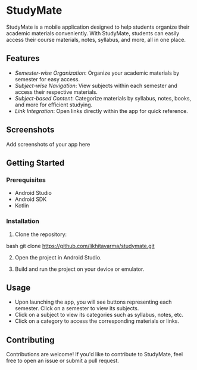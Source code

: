 # StudyMate

StudyMate is a mobile application designed to help students organize their academic materials conveniently. With StudyMate, students can easily access their course materials, notes, syllabus, and more, all in one place.

## Features

- *Semester-wise Organization*: Organize your academic materials by semester for easy access.
- *Subject-wise Navigation*: View subjects within each semester and access their respective materials.
- *Subject-based Content*: Categorize materials by syllabus, notes, books, and more for efficient studying.
- *Link Integration*: Open links directly within the app for quick reference.

## Screenshots

Add screenshots of your app here

## Getting Started

### Prerequisites

- Android Studio
- Android SDK
- Kotlin

### Installation

1. Clone the repository:

bash
git clone https://github.com/likhitavarma/studymate.git


2. Open the project in Android Studio.

3. Build and run the project on your device or emulator.

## Usage

- Upon launching the app, you will see buttons representing each semester. Click on a semester to view its subjects.
- Click on a subject to view its categories such as syllabus, notes, etc.
- Click on a category to access the corresponding materials or links.

## Contributing

Contributions are welcome! If you'd like to contribute to StudyMate, feel free to open an issue or submit a pull request.

